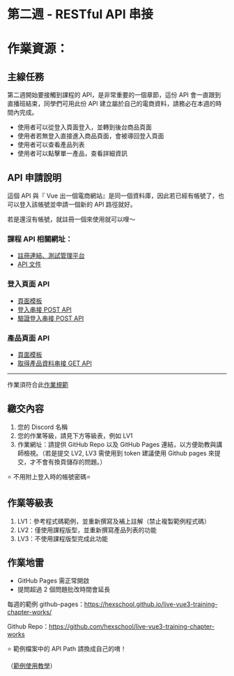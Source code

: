 第二週 - RESTful API 串接
===

# 作業資源：

## 主線任務

第二週開始要接觸到課程的 API，是非常重要的一個章節，這份 API 會一直跟到直播班結束，同學們可用此份 API 建立屬於自己的電商資料，請務必在本週的時間內完成。

- 使用者可以從登入頁面登入，並轉到後台商品頁面
- 使用者若無登入直接進入商品頁面，會被導回登入頁面
- 使用者可以查看產品列表
- 使用者可以點擊單一產品，查看詳細資訊

## API 申請說明

這個 API 與『 Vue 出一個電商網站』是同一個資料庫，因此若已經有帳號了，也可以登入該帳號並申請一個新的 API 路徑就好。

若是還沒有帳號，就註冊一個來使用就可以哩～﻿﻿﻿﻿﻿﻿﻿﻿

### 課程 API 相關網址：

- [註冊連結、測試管理平台](https://vue3-course-api.hexschool.io/)
- [API 文件](https://hexschool.github.io/vue3-courses-swaggerDoc/)


### 登入頁面 API

- [頁面模板](https://codepen.io/hexschool/pen/poeJxXJ?editors=1010)
- [登入串接 POST API](https://hexschool.github.io/vue3-courses-swaggerDoc/#/%E7%99%BB%E5%85%A5%E5%8F%8A%E9%A9%97%E8%AD%89/post_v2_admin_signin)
- [驗證登入串接 POST API](https://hexschool.github.io/vue3-courses-swaggerDoc/#/%E7%99%BB%E5%85%A5%E5%8F%8A%E9%A9%97%E8%AD%89/post_v2_api_user_check)


### 產品頁面 API

- [頁面模板](https://codepen.io/hexschool/pen/MWvMzyb)
- [取得產品資料串接 GET API](https://hexschool.github.io/vue3-courses-swaggerDoc/#/%E7%AE%A1%E7%90%86%E6%8E%A7%E5%88%B6%E5%8F%B0%20-%20%E7%94%A2%E5%93%81%20(Products)/get_v2_api__api_path__admin_products)


***

作業須符合此[作業規範](https://hackmd.io/XbKPYiE9Ru6G0sAfB5PBJw)

## 繳交內容

1. 您的 Discord 名稱
1. 您的作業等級，請見下方等級表，例如 LV1
1. 作業網址：請提供 GitHub Repo 以及 GitHub Pages 連結，以方便助教與講師檢視。（若是提交 LV2, LV3 需使用到 token 建議使用 Github pages 來提交，才不會有換頁儲存的問題。）

⭐️ 不用附上登入時的帳號密碼⭐️

## 作業等級表

1. LV1：參考程式碼範例，並重新撰寫及補上註解（禁止複製範例程式碼）
1. LV2：僅使用課程版型，並重新撰寫產品列表的功能
1. LV3：不使用課程版型完成此功能

## 作業地雷

- GitHub Pages 需正常開啟
- 提問超過 2 個問題批改時間會延長


每週的範例 github-pages：https://hexschool.github.io/live-vue3-training-chapter-works/

Github Repo：https://github.com/hexschool/live-vue3-training-chapter-works

⭐️ 範例檔案中的 API Path 請換成自己的唷！

（[範例使用教學](https://hackmd.io/1OSNS4AtRQ2-j-WrbrOgyg)）